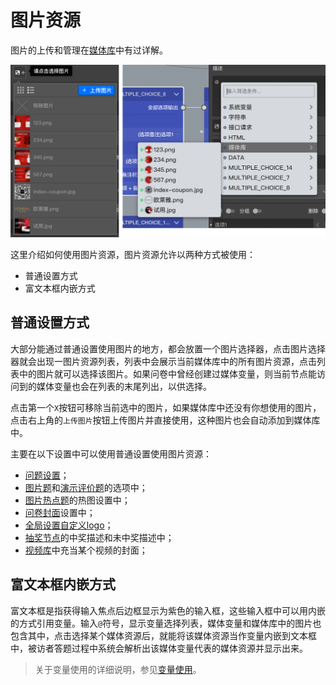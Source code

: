 # 图片资源

图片的上传和管理在[媒体库](../layout/toolbar.md#媒体库)中有过详解。

<img src='./images/image.png'>

这里介绍如何使用图片资源，图片资源允许以两种方式被使用：

+ 普通设置方式
+ 富文本框内嵌方式

## 普通设置方式
大部分能通过普通设置使用图片的地方，都会放置一个图片选择器，点击图片选择器就会出现一图片资源列表，列表中会展示当前媒体库中的所有图片资源，点击列表中的图片就可以选择该图片。如果问卷中曾经创建过媒体变量，则当前节点能访问到的媒体变量也会在列表的末尾列出，以供选择。

点击第一个`X`按钮可移除当前选中的图片，如果媒体库中还没有你想使用的图片，点击右上角的`上传图片`按钮上传图片并直接使用，这种图片也会自动添加到媒体库中。

主要在以下设置中可以使用普通设置使用图片资源：
+ [问题设置](../node-setting/question.md)；
+ [图片题](../nodes/picture.md)和[演示评价题](../nodes/slide-rate.md)的选项中；
+ [图片热点题](../nodes/hot-spot.md)的热图设置中；
+ [问卷封面](../nodes/start.md)设置中；
+ [全局设置自定义logo](../layout/global-setting.md)；
+ [抽奖节点](../nodes/lottery.md)的中奖描述和未中奖描述中；
+ [视频库](../layout/toolbar.md#媒体库)中充当某个视频的封面；

## 富文本框内嵌方式
富文本框是指获得输入焦点后边框显示为紫色的输入框，这些输入框中可以用内嵌的方式引用变量。输入`@`符号，显示变量选择列表，媒体变量和媒体库中的图片也包含其中，点击选择某个媒体资源后，就能将该媒体资源当作变量内嵌到文本框中，被访者答题过程中系统会解析出该媒体变量代表的媒体资源并显示出来。

> 关于变量使用的详细说明，参见[变量使用](../variable/usage.md)。


